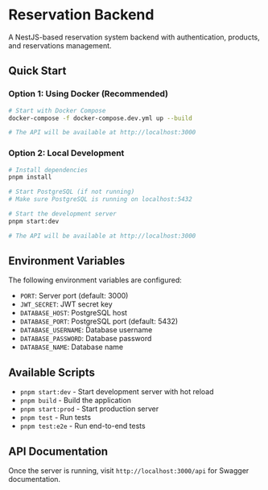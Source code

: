 # Reservation Backend

A NestJS-based reservation system backend with authentication, products, and reservations management.

## Quick Start

### Option 1: Using Docker (Recommended)

```bash
# Start with Docker Compose
docker-compose -f docker-compose.dev.yml up --build

# The API will be available at http://localhost:3000
```

### Option 2: Local Development

```bash
# Install dependencies
pnpm install

# Start PostgreSQL (if not running)
# Make sure PostgreSQL is running on localhost:5432

# Start the development server
pnpm start:dev

# The API will be available at http://localhost:3000
```

## Environment Variables

The following environment variables are configured:

- `PORT`: Server port (default: 3000)
- `JWT_SECRET`: JWT secret key
- `DATABASE_HOST`: PostgreSQL host
- `DATABASE_PORT`: PostgreSQL port (default: 5432)
- `DATABASE_USERNAME`: Database username
- `DATABASE_PASSWORD`: Database password
- `DATABASE_NAME`: Database name

## Available Scripts

- `pnpm start:dev` - Start development server with hot reload
- `pnpm build` - Build the application
- `pnpm start:prod` - Start production server
- `pnpm test` - Run tests
- `pnpm test:e2e` - Run end-to-end tests

## API Documentation

Once the server is running, visit `http://localhost:3000/api` for Swagger documentation.
